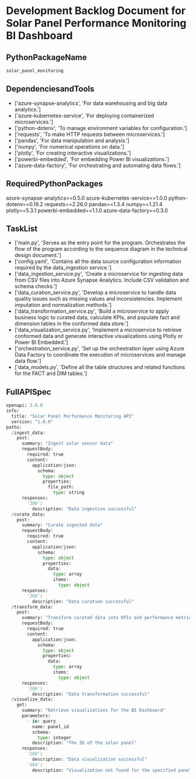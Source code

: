 # Development Backlog Document for Solar Panel Performance Monitoring BI Dashboard

## PythonPackageName

```python
solar_panel_monitoring
```

## DependenciesandTools

- ['azure-synapse-analytics', 'For data warehousing and big data analytics.']
- ['azure-kubernetes-service', 'For deploying containerized microservices.']
- ['python-dotenv', 'To manage environment variables for configuration.']
- ['requests', 'To make HTTP requests between microservices.']
- ['pandas', 'For data manipulation and analysis.']
- ['numpy', 'For numerical operations on data.']
- ['plotly', 'For creating interactive visualizations.']
- ['powerbi-embedded', 'For embedding Power BI visualizations.']
- ['azure-data-factory', 'For orchestrating and automating data flows.']

## RequiredPythonPackages

azure-synapse-analytics==0.5.0
azure-kubernetes-service==1.0.0
python-dotenv==0.19.2
requests==2.26.0
pandas==1.3.4
numpy==1.21.4
plotly==5.3.1
powerbi-embedded==1.1.0
azure-data-factory==0.3.0


## TaskList

- ['main.py', 'Serves as the entry point for the program. Orchestrates the flow of the program according to the sequence diagram in the technical design document.']
- ['config.yaml', 'Contains all the data source configuration information required by the data_ingestion service.']
- ['data_ingestion_service.py', 'Create a microservice for ingesting data from CSV files into Azure Synapse Analytics. Include CSV validation and schema checks.']
- ['data_curation_service.py', 'Develop a microservice to handle data quality issues such as missing values and inconsistencies. Implement imputation and normalization methods.']
- ['data_transformation_service.py', 'Build a microservice to apply business logic to curated data, calculate KPIs, and populate fact and dimension tables in the conformed data store.']
- ['data_visualization_service.py', 'Implement a microservice to retrieve conformed data and generate interactive visualizations using Plotly or Power BI Embedded.']
- ['orchestration_service.py', 'Set up the orchestration layer using Azure Data Factory to coordinate the execution of microservices and manage data flow.']
- ['data_models.py', 'Define all the table structures and related functions for the FACT and DIM tables.']

## FullAPISpec

```python
openapi: 3.0.0
info:
  title: "Solar Panel Performance Monitoring API"
  version: "1.0.0"
paths:
  /ingest_data:
    post:
      summary: "Ingest solar sensor data"
      requestBody:
        required: true
        content:
          application/json:
            schema:
              type: object
              properties:
                file_path:
                  type: string
      responses:
        '200':
          description: "Data ingestion successful"
  /curate_data:
    post:
      summary: "Curate ingested data"
      requestBody:
        required: true
        content:
          application/json:
            schema:
              type: object
              properties:
                data:
                  type: array
                  items:
                    type: object
      responses:
        '200':
          description: "Data curation successful"
  /transform_data:
    post:
      summary: "Transform curated data into KPIs and performance metrics"
      requestBody:
        required: true
        content:
          application/json:
            schema:
              type: object
              properties:
                data:
                  type: array
                  items:
                    type: object
      responses:
        '200':
          description: "Data transformation successful"
  /visualize_data:
    get:
      summary: "Retrieve visualizations for the BI Dashboard"
      parameters:
        - in: query
          name: panel_id
          schema:
            type: integer
          description: "The ID of the solar panel"
      responses:
        '200':
          description: "Data visualization successful"
        '404':
          description: "Visualization not found for the specified panel ID"
```

